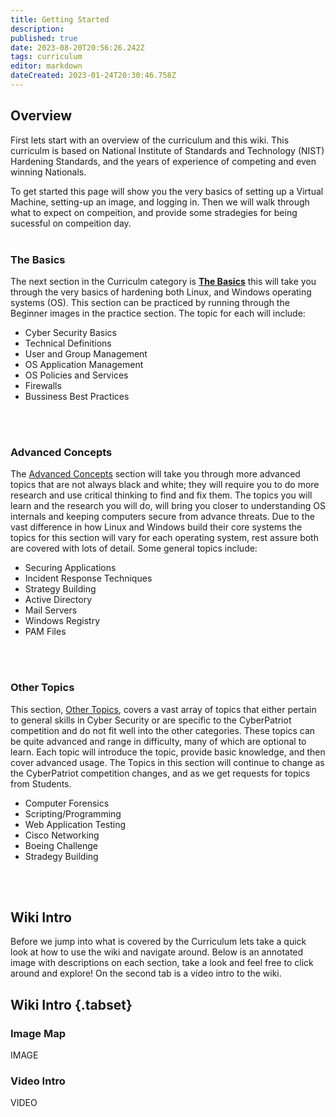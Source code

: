 ```yaml
---
title: Getting Started
description: 
published: true
date: 2023-08-20T20:56:26.242Z
tags: curriculum
editor: markdown
dateCreated: 2023-01-24T20:30:46.758Z
---
```


## Overview

First lets start with an overview of the curriculum and this wiki. This curriculm is based on National Institute of Standards and Technology (NIST) Hardening Standards, and the years of experience of competing and even winning Nationals. 

To get started this page will show you the very basics of setting up a Virtual Machine, setting-up an image, and logging in. Then we will walk through what to expect on compeition, and provide some stradegies for being sucessful on compeition day.
</br>
</br>

### The Basics
The next section in the Curriculm category is [**The Basics**](/curriculum/basics) this will take you through the very basics of hardening both Linux, and Windows operating systems (OS). This section can be practiced by running through the Beginner images in the practice section.  The topic for each will include:
- Cyber Security Basics
- Technical Definitions
- User and Group Management
- OS Application Management
- OS Policies and Services
- Firewalls
- Bussiness Best Practices
</br>
</br>

### Advanced Concepts
The [Advanced Concepts](/curriculum/advanced) section will take you through more advanced topics that are not always black and white; they will require you to do more research and use critical thinking to find and fix them.
The topics you will learn and the research you will do, will bring you closer to understanding OS internals and keeping computers secure from advance threats. Due to the vast difference in how Linux and Windows build their core systems the topics for this section will vary for each operating system, rest assure both are covered with lots of detail. Some general topics include:
- Securing Applications
- Incident Response Techniques
- Strategy Building
- Active Directory
- Mail Servers
- Windows Registry
- PAM Files
</br>
</br>

### Other Topics
This section, [Other Topics](/curriculum/other),  covers a vast array of topics that either pertain to general skills in Cyber Security or are specific to the CyberPatriot competition and do not fit well into the other categories. These topics can be quite advanced and range in difficulty, many of which are optional to learn. Each topic will introduce the topic, provide basic knowledge, and then cover advanced usage. The Topics in this section will continue to change as the CyberPatriot competition changes, and as we get requests for topics from Students.
- Computer Forensics
- Scripting/Programming
- Web Application Testing
- Cisco Networking
- Boeing Challenge
- Stradegy Building

</br>
</br>

## Wiki Intro
Before we jump into what is covered by the Curriculum lets take a quick look at how to use the wiki and navigate around. Below is an annotated image with descriptions on each section, take a look and feel free to click around and explore! On the second tab is a video intro to the wiki.

## Wiki Intro {.tabset}
### Image Map
IMAGE
### Video Intro
VIDEO


